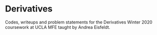 # Derivatives
Codes, writeups and problem statements for the Derivatives Winter 2020 coursework at UCLA MFE taught by Andrea Eisfeldt.
